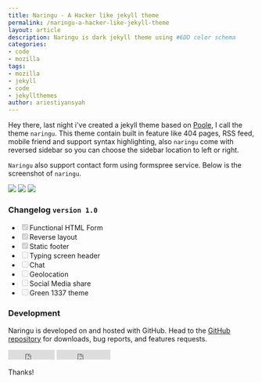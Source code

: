 ```yaml
---
title: Naringu - A Hacker like jekyll theme
permalink: /naringu-a-hacker-like-jekyll-theme
layout: article
description: Naringu is dark jekyll theme using #6DD color schema
categories:
- code
- mozilla
tags:
- mozilla
- jekyll
- code
- jekyllthemes
author: ariestiyansyah
---
```


Hey there, last night i've created a jekyll theme based on [Poole](http://getpoole.com), I call the theme `naringu`. This theme contain built in feature like 404 pages, RSS feed, mobile friend and support syntax highlighting, also `naringu` come with reversed sidebar so you can choose the sidebar location to left or right.

`Naringu` also support contact form using formspree service. Below is the screenshot of `naringu`.

![ ]({{site.baseurl}}images/screenshot-1.png  "2")
![]({{site.baseurl}}images/screenshot-2.png) 
![]({{site.baseurl}}images/screenshot-4.png) 

### Changelog `version 1.0`

- <input type="checkbox" disabled checked>Functional HTML Form
- <input type="checkbox" disabled checked>Reverse layout
- <input type="checkbox" disabled checked>Static footer
- <input type="checkbox" disabled>Typing screen header
- <input type="checkbox" disabled>Chat
- <input type="checkbox" disabled>Geolocation
- <input type="checkbox" disabled>Social Media share
- <input type="checkbox" disabled>Green 1337 theme


### Development

Naringu is developed on and hosted with GitHub. Head to the <a href="https://github.com/ariestiyansyah/naringu">GitHub repository</a> for downloads, bug reports, and features requests.


<iframe src="http://ghbtns.com/github-btn.html?user=ariestiyansyah&repo=naringu&type=fork&count=true" allowtransparency="true" frameborder="0" scrolling="0" width="95" height="20"></iframe>
<iframe src="http://ghbtns.com/github-btn.html?user=ariestiyansyah&repo=naringu&type=watch&count=true" allowtransparency="true" frameborder="0" scrolling="0" width="110" height="20"></iframe>

Thanks!
